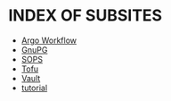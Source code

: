 INDEX OF SUBSITES
=================

- [Argo Workflow](argo-workflow.md)
- [GnuPG](gpg.md)
- [SOPS](sops.md)
- [Tofu](tofu.md)
- [Vault](vault.md)
- [tutorial](tutorial.md)